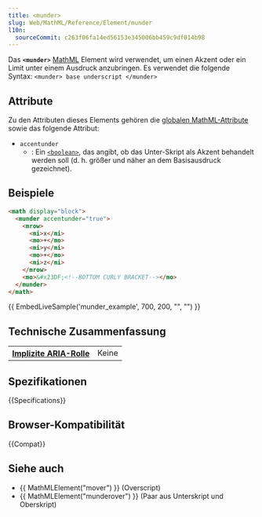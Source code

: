 ```yaml
---
title: <munder>
slug: Web/MathML/Reference/Element/munder
l10n:
  sourceCommit: c263f06fa14ed56153e345006bb459c9df014b98
---
```


Das **`<munder>`** [MathML](/de/docs/Web/MathML) Element wird verwendet, um einen Akzent oder ein Limit unter einem Ausdruck anzubringen. Es verwendet die folgende Syntax: `<munder> base underscript </munder>`

## Attribute

Zu den Attributen dieses Elements gehören die [globalen MathML-Attribute](/de/docs/Web/MathML/Reference/Global_attributes) sowie das folgende Attribut:

- `accentunder`
  - : Ein [`<boolean>`](/de/docs/Web/MathML/Reference/Values#mathml-specific_types), das angibt, ob das Unter-Skript als Akzent behandelt werden soll (d. h. größer und näher an dem Basisausdruck gezeichnet).

## Beispiele

```html
<math display="block">
  <munder accentunder="true">
    <mrow>
      <mi>x</mi>
      <mo>+</mo>
      <mi>y</mi>
      <mo>+</mo>
      <mi>z</mi>
    </mrow>
    <mo>&#x23DF;<!--BOTTOM CURLY BRACKET--></mo>
  </munder>
</math>
```

{{ EmbedLiveSample('munder_example', 700, 200, "", "") }}

## Technische Zusammenfassung

<table class="properties">
  <tr>
    <th scope="row">
      <a href="/de/docs/Web/Accessibility/ARIA/Reference/Roles">Implizite ARIA-Rolle</a>
    </th>
    <td>
      Keine
    </td>
  </tr>
</table>

## Spezifikationen

{{Specifications}}

## Browser-Kompatibilität

{{Compat}}

## Siehe auch

- {{ MathMLElement("mover") }} (Overscript)
- {{ MathMLElement("munderover") }} (Paar aus Unterskript und Oberskript)
